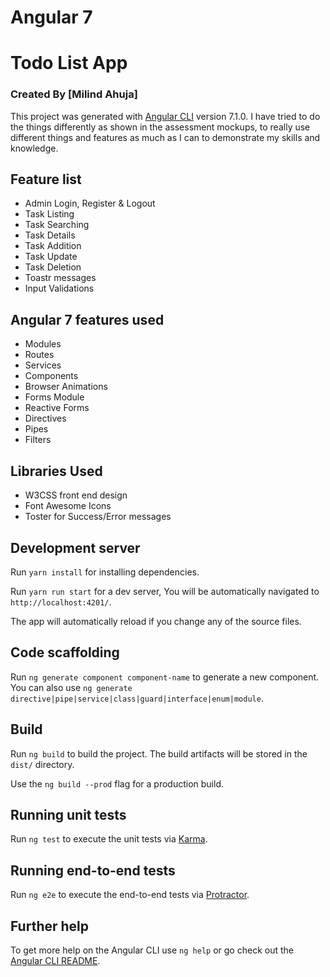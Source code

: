 # Angular 7 
# Todo List App
### Created By [Milind Ahuja]

This project was generated with [Angular CLI](https://github.com/angular/angular-cli) version 7.1.0. I have tried to do the things differently as shown in the assessment mockups, to really use different things and features as much as I can to demonstrate my skills and knowledge.

## Feature list

 * Admin Login, Register & Logout
 * Task Listing
 * Task Searching
 * Task Details
 * Task Addition
 * Task Update
 * Task Deletion
 * Toastr messages
 * Input Validations


## Angular 7 features used

 * Modules
 * Routes
 * Services
 * Components
 * Browser Animations
 * Forms Module
 * Reactive Forms
 * Directives
 * Pipes
 * Filters
 

## Libraries Used

 * W3CSS front end design
 * Font Awesome Icons
 * Toster for Success/Error messages


## Development server

Run `yarn install` for installing dependencies.

Run `yarn run start` for a dev server, You will be automatically navigated to `http://localhost:4201/`.

The app will automatically reload if you change any of the source files.

## Code scaffolding

Run `ng generate component component-name` to generate a new component. You can also use `ng generate directive|pipe|service|class|guard|interface|enum|module`.

## Build

Run `ng build` to build the project. The build artifacts will be stored in the `dist/` directory.

Use the `ng build --prod` flag for a production build.

## Running unit tests

Run `ng test` to execute the unit tests via [Karma](https://karma-runner.github.io).

## Running end-to-end tests

Run `ng e2e` to execute the end-to-end tests via [Protractor](http://www.protractortest.org/).

## Further help

To get more help on the Angular CLI use `ng help` or go check out the [Angular CLI README](https://github.com/angular/angular-cli/blob/master/README.md).
